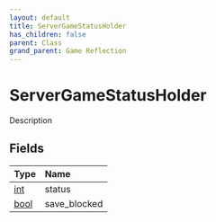 ```yaml
---
layout: default
title: ServerGameStatusHolder
has_children: false
parent: Class
grand_parent: Game Reflection
---
```

# ServerGameStatusHolder
Description 

## Fields

| Type | Name |
|:----------|:--------------|
| [int](/riftbreaker-wiki/docs/game-reflection/enums/int/) | status |
| [bool](/riftbreaker-wiki/docs/game-reflection/components/bool/) | save_blocked |

